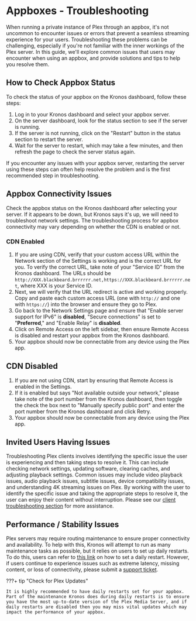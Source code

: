 # Appboxes - Troubleshooting

When running a private instance of Plex through an appbox, it's not uncommon to encounter issues or errors that prevent a seamless streaming experience for your users. Troubleshooting these problems can be challenging, especially if you're not familiar with the inner workings of the Plex server. In this guide, we'll explore common issues that users may encounter when using an appbox, and provide solutions and tips to help you resolve them.

## How to Check Appbox Status

To check the status of your appbox on the Kronos dashboard, follow these steps:

1. Log in to your Kronos dashboard and select your appbox server.
2. On the server dashboard, look for the status section to see if the server is running.
3. If the server is not running, click on the "Restart" button in the status section to restart the server.
4. Wait for the server to restart, which may take a few minutes, and then refresh the page to check the server status again.

If you encounter any issues with your appbox server, restarting the server using these steps can often help resolve the problem and is the first recommended step in troubleshooting.

## Appbox Connectivity Issues

Check the appbox status on the Kronos dashboard after selecting your server. If it appears to be down, but Kronos says it's up, we will need to troubleshoot network settings. The troubleshooting process for appbox connectivity may vary depending on whether the CDN is enabled or not.

### CDN Enabled

1. If you are using CDN, verify that your custom access URL within the Network section of the Settings is working and is the correct URL for you. To verify the correct URL, take note of your "Service ID" from the Kronos dashboard. The URLs should be `http://XXX.blackbeard.brrrrrr.net,https://XXX.blackbeard.brrrrrr.net`, where XXX is your Service ID.
2. Next, we will verify that the URL redirect is active and working properly. Copy and paste each custom access URL (one with `http://` and one with `https://`) into the browser and ensure they go to Plex.
3. Go back to the Network Settings page and ensure that "Enable server support for IPv6" is **disabled**, "Secure connections" is set to "**Preferred**," and "Enable Relay" is **disabled**.
4. Click on Remote Access on the left sidebar, then ensure Remote Access is disabled and restart your appbox from the Kronos dashboard.
5. Your appbox should now be connectable from any device using the Plex app.

## CDN Disabled

1. If you are not using CDN, start by ensuring that Remote Access is enabled in the Settings. 
2. If it is enabled but says "Not available outside your network," please take note of the port number from the Kronos dashboard, then toggle the check the box next to "Manually specify public port" and enter the port number from the Kronos dashboard and click Retry.
3. Your appbox should now be connectable from any device using the Plex app.

## Invited Users Having Issues

Troubleshooting Plex clients involves identifying the specific issue the user is experiencing and then taking steps to resolve it. This can include checking network settings, updating software, clearing caches, and adjusting playback settings. Common issues may include video playback issues, audio playback issues, subtitle issues, device compatibility issues, and understanding 4K streaming issues on Plex. By working with the user to identify the specific issue and taking the appropriate steps to resolve it, the user can enjoy their content without interruption. Please see our [client troubleshooting section](https://docs.blackbeard.media/troubleshooting/client/) for more assistance.

## Performance / Stability Issues

Plex servers may require routing maintenance to ensure proper connectivity and availability. To help with this, Kronos will attempt to run as many maintenance tasks as possible, but it relies on users to set up daily restarts. To do this, users can refer to [this link](https://docs.blackbeard.media/appboxes/kronos/#setting-up-daily-restarts) on how to set a daily restart. However, if users continue to experience issues such as extreme latency, missing content, or loss of connectivity, please submit a [support ticket](https://discord.com/channels/532304048200744982/921503213432242196).

???+ tip "Check for Plex Updates"
    
    It is highly recommended to have daily restarts set for your appbox. Part of the maintenance Kronos does during daily restarts is to ensure you have the most up-to-date version of the Plex Media Server, and if daily restarts are disabled then you may miss vital updates which may impact the performance of your appbox.
    
    
